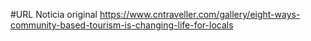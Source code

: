 #URL Noticia original
https://www.cntraveller.com/gallery/eight-ways-community-based-tourism-is-changing-life-for-locals